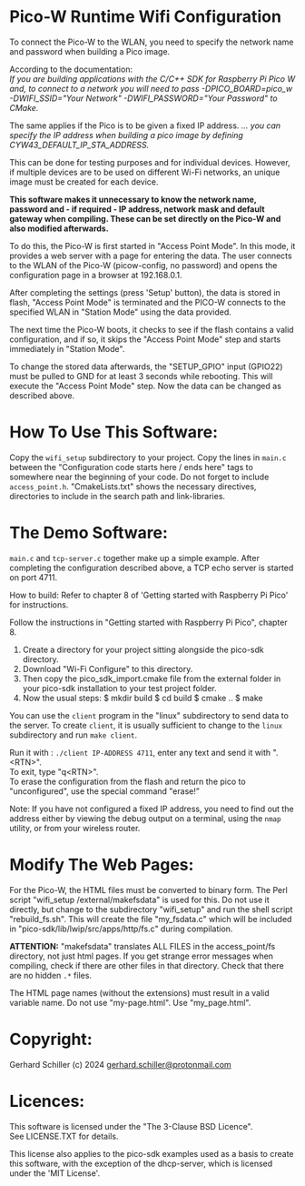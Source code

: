 ﻿
# Pico-W Runtime Wifi Configuration

To connect the Pico-W to the WLAN, you need to specify the network name and password when building a Pico image.

According to the documentation:<br>
*If you are building applications with the C/C++ SDK for Raspberry Pi Pico W and, to connect to a network you will need to pass -DPICO_BOARD=pico_w -DWIFI_SSID="Your Network" -DWIFI_PASSWORD="Your Password" to CMake.*

The same applies if the Pico is to be given a fixed IP address.
*... you can specify the IP address when building a pico image by defining CYW43_DEFAULT_IP_STA_ADDRESS.*

This can be done for testing purposes and for individual devices.
However, if multiple devices are to be used on different Wi-Fi networks, an unique image must be created for each device.


**This software makes it unnecessary to know the network name, password and - if required - IP address, network mask and default gateway when compiling. These can be set directly on the Pico-W and also modified afterwards.**

To do this, the Pico-W is first started in "Access Point Mode". In this mode, it provides a web server with a page for entering the data. The user connects to the WLAN of the Pico-W (picow-config, no password) and opens the configuration page in a browser at 192.168.0.1.

After completing the settings (press 'Setup' button), the data is stored in flash, "Access Point Mode" is terminated and the PICO-W connects to the specified WLAN in "Station Mode" using the data provided.

The next time the Pico-W boots, it checks to see if the flash contains a valid configuration, and if so, it skips the "Access Point Mode" step and starts immediately in "Station Mode".

To change the stored data afterwards, the "SETUP_GPIO" input (GPIO22) must be pulled to GND for at least 3 seconds while rebooting. This will execute the "Access Point Mode" step. Now the data can be changed as described above.

# How To Use This Software:
Copy the `wifi_setup` subdirectory to your project. Copy the lines in `main.c` between the "Configuration code starts here / ends here" tags to somewhere near the beginning of your code. Do not forget to include `access_point.h`.
"CmakeLists.txt" shows the necessary directives, directories to include in the search path and link-libraries.

# The Demo Software:
`main.c` and `tcp-server.c` together make up a simple example. After completing the configuration described above, a TCP echo server is started on port 4711.

How to build:
Refer to chapter 8 of 'Getting started with Raspberry Pi Pico' for instructions.

Follow the instructions in "Getting started with Raspberry Pi Pico", chapter 8.

1. Create a directory for your project sitting alongside the pico-sdk directory.
2. Download "Wi-Fi Configure" to this directory.
3. Then copy the pico_sdk_import.cmake file from the external folder in your pico-sdk installation to your test project folder.
4. Now the usual steps:
    $ mkdir build
    $ cd build
    $ cmake ..
    $ make

You can use the `client` program in the "linux" subdirectory to send data to the server.
To create `client`, it is usually sufficient to change to the `linux` subdirectory and run `make client`.

Run it with : `./client IP-ADDRESS 4711`, enter any text and send it with ".<RTN\>".<br>
To exit, type "q<RTN\>".<br>
To erase the configuration from the flash and return the pico to "unconfigured", use the special command "erase!”

Note: If you have not configured a fixed IP address, you need to find out the address either by viewing the debug output on a terminal, using the `nmap` utility, or from your wireless router.<br>

# Modify The Web Pages:
For the Pico-W, the HTML files must be converted to binary form. The Perl script "wifi_setup /external/makefsdata" is used for this. Do not use it directly, but change to the subdirectory "wifi_setup" and run the shell script "rebuild_fs.sh".
This will create the file "my_fsdata.c" which will be included in "pico-sdk/lib/lwip/src/apps/http/fs.c" during compilation.

**ATTENTION:**
"makefsdata" translates ALL FILES in the access_point/fs directory, not just html pages. If you get strange error messages when compiling, check if there are other files in that directory. Check that there are no hidden `.*` files.

The HTML page names (without the extensions) must result in a valid variable name. Do not use "my-page.html". Use "my_page.html".

# Copyright:
Gerhard Schiller (c) 2024   gerhard.schiller@protonmail.com

# Licences:
This software is licensed under the "The 3-Clause BSD Licence".<br>
See LICENSE.TXT for details.

This license also applies to the pico-sdk examples used as a basis to create this software, with the exception of the dhcp-server, which is licensed under the 'MIT License'.
